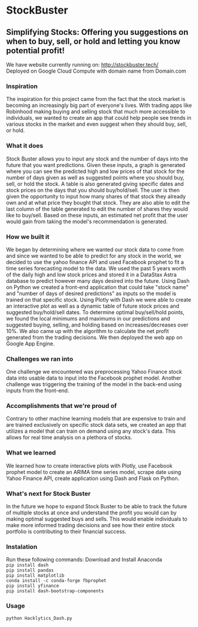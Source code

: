 # StockBuster
## Simplifying Stocks: Offering you suggestions on when to buy, sell, or hold and letting you know potential profit!
We have website currently running on: http://stockbuster.tech/ <br />
Deployed on Google Cloud Compute with domain name from Domain.com
### Inspiration
The inspiration for this project came from the fact that the stock market is becoming an increasingly big part of everyone's lives. With trading apps like Robinhood making buying and selling stock that much more accessible to individuals, we wanted to create an app that could help people see trends in various stocks in the market and even suggest when they should buy, sell, or hold. 

### What it does
Stock Buster allows you to input any stock and the number of days into the future that you want predictions. Given these inputs, a graph is generated where you can see the predicted high and low prices of that stock for the number of days given as well as suggested points where you should buy, sell, or hold the stock. A table is also generated giving specific dates and stock prices on the days that you should buy/hold/sell. The user is then given the opportunity to input how many shares of that stock they already own and at what price they bought that stock. They are also able to edit the last column of the table generated to edit the number of shares they would like to buy/sell. Based on these inputs, an estimated net profit that the user would gain from taking the model's recommendation is generated.

### How we built it
We began by determining where we wanted our stock data to come from and since we wanted to be able to predict for any stock in the world, we decided to use the yahoo finance API and used Facebook prophet to fit a time series forecasting model to the data.  We used the past 5 years worth of the daily high and low stock prices and stored it in a DataStax Astra database to predict however many days desired into the future.
Using Dash on Python we created a front-end application that could take "stock name" and "number of days of desired predictions" as inputs so the model is trained on that specific stock. Using Plotly with Dash we were able to create an interactive plot as well as a dynamic table of future stock prices and suggested buy/hold/sell dates. To determine optimal buy/sell/hold points, we found the local minimums and maximums in our predictions and suggested buying, selling, and holding based on increases/decreases over 10%. We also came up with the algorithm to calculate the net profit generated from the trading decisions. We then deployed the web app on Google App Engine.

### Challenges we ran into
One challenge we encountered was preprocessing Yahoo Finance stock data into usable data to input into the Facebook prophet model. Another challenge was triggering the training of the model in the back-end using inputs from the front-end.

### Accomplishments that we're proud of
Contrary to other machine learning models that are expensive to train and are trained exclusively on specific stock data sets, we created an app that utilizes a model that can train on demand using any stock's data. This allows for real time analysis on a plethora of stocks.

### What we learned
We learned how to create interactive plots with Plotly, use Facebook prophet model to create an ARIMA time series model, scrape date using Yahoo Finance API, create application using Dash and Flask on Python.

### What's next for Stock Buster
In the future we hope to expand Stock Buster to be able to track the future of multiple stocks at once and understand the profit you would can by making optimal suggested buys and sells. This would enable individuals to make more informed trading decisions and see how their entire stock portfolio is contributing to their financial success.

### Instalation
Run these following commands:
Download and Install Anaconda<br />
`pip install dash`<br />
`pip install pandas`<br />
`pip install matplotlib`<br />
`conda install -c conda-forge fbprophet`<br />
`pip install yfinance`<br />
`pip install dash-bootstrap-components`

### Usage
`python Hacklytics_Dash.py`
